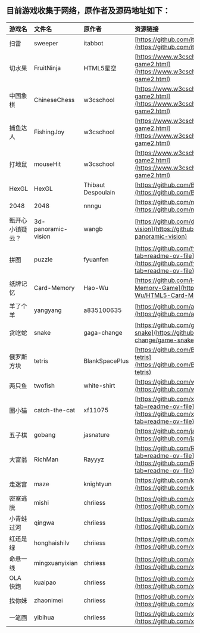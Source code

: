 ## 目前游戏收集于网络，原作者及源码地址如下：

| 游戏名 | 文件名 | 原作者 | 资源链接 |
|:---|:---|:---|:---|
| 扫雷 | sweeper | itabbot | [https://github.com/itabbot/mine-sweeper](https://github.com/itabbot/mine-sweeper) |
| 切水果 | FruitNinja | HTML5星空 | [https://www.w3cschool.cn/html5/html5-game2.html](https://www.w3cschool.cn/html5/html5-game2.html) |
| 中国象棋 | ChineseChess | w3cschool | [https://www.w3cschool.cn/html5/html5-game2.html](https://www.w3cschool.cn/html5/html5-game2.html) |
| 捕鱼达人 | FishingJoy | w3cschool | [https://www.w3cschool.cn/html5/html5-game2.html](https://www.w3cschool.cn/html5/html5-game2.html) |
| 打地鼠 | mouseHit | w3cschool | [https://www.w3cschool.cn/html5/html5-game2.html](https://www.w3cschool.cn/html5/html5-game2.html) |
| HexGL | HexGL | Thibaut Despoulain | [https://github.com/BKcore/HexGL](https://github.com/BKcore/HexGL) |
| 2048 | 2048 | nnngu | [https://github.com/nnngu/js_game_2048](https://github.com/nnngu/js_game_2048) |
| 甄开心小镇疑云？ | 3d-panoramic-vision | wangb | [https://github.com/dragonir/3d-panoramic-vision](https://github.com/dragonir/3d-panoramic-vision) |
| 拼图 | puzzle | fyuanfen | [https://github.com/fyuanfen/html5-puzzle?tab=readme-ov-file](https://github.com/fyuanfen/html5-puzzle?tab=readme-ov-file) |
| 纸牌记忆 | Card-Memory | Hao-Wu | [https://github.com/Hao-Wu/HTML5-Card-Memory-Game](https://github.com/Hao-Wu/HTML5-Card-Memory-Game) |
| 羊了个羊 | yangyang | a835100635 | [https://github.com/a835100635/yangyang](https://github.com/a835100635/yangyang) |
| 贪吃蛇 | snake | gaga-change | [https://github.com/gaga-change/game-snake](https://github.com/gaga-change/game-snake) |
| 俄罗斯方块 | tetris | BlankSpacePlus | [https://github.com/BlankSpacePlus/javascript-tetris](https://github.com/BlankSpacePlus/javascript-tetris) |
| 两只鱼 | twofish | white-shirt | [https://github.com/white-shirt/HTML5-Game](https://github.com/white-shirt/HTML5-Game) |
| 圈小猫 | catch-the-cat | xf11075 | [https://github.com/xf11075/catch-the-cat?tab=readme-ov-file](https://github.com/xf11075/catch-the-cat?tab=readme-ov-file) |
| 五子棋 | gobang | jasnature | [https://github.com/jasnature/gobang_html5](https://github.com/jasnature/gobang_html5) |
| 大富翁 | RichMan | Rayyyz | [https://github.com/Rayyyz/RichMan?tab=readme-ov-file](https://github.com/Rayyyz/RichMan?tab=readme-ov-file) |
| 走迷宫 | maze | knightyun | [https://github.com/knightyun/maze-game](https://github.com/knightyun/maze-game) |
| 密室逃脱 | mishi | chriiess | [https://github.com/xienima/Html5-Game](https://github.com/xienima/Html5-Game) |
| 小青蛙过河 | qingwa | chriiess | [https://github.com/xienima/Html5-Game](https://github.com/xienima/Html5-Game) |
| 红还是绿 | honghaishilv | chriiess | [https://github.com/xienima/Html5-Game](https://github.com/xienima/Html5-Game) |
| 命悬一线 | mingxuanyixian | chriiess | [https://github.com/xienima/Html5-Game](https://github.com/xienima/Html5-Game) |
| OLA 快跑 | kuaipao | chriiess | [https://github.com/xienima/Html5-Game](https://github.com/xienima/Html5-Game) |
| 找你妹 | zhaonimei | chriiess | [https://github.com/xienima/Html5-Game](https://github.com/xienima/Html5-Game) |
| 一笔画 | yibihua | chriiess | [https://github.com/xienima/Html5-Game](https://github.com/xienima/Html5-Game) |

